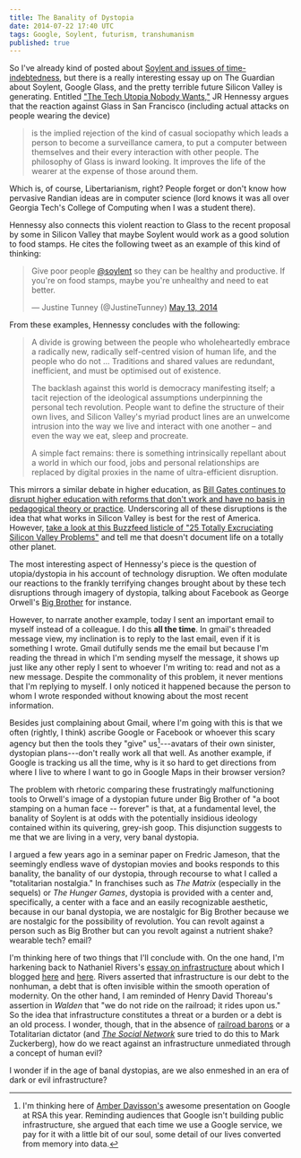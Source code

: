 ```yaml
---
title: The Banality of Dystopia
date: 2014-07-22 17:40 UTC
tags: Google, Soylent, futurism, transhumanism
published: true
---
```


So I've already kind of posted about [Soylent and issues of time-indebtedness](/blog/2014/06/27/object-oriented-food-time-poverty-cooking/), but there is a really interesting essay up on The Guardian about Soylent, Google Glass, and the pretty terrible future Silicon Valley is generating. Entitled ["The Tech Utopia Nobody Wants,"](http://www.theguardian.com/commentisfree/2014/jul/22/the-tech-utopia-nobody-wants-why-the-world-nerds-are-creating-will-be-awful) JR Hennessy argues that the reaction against Glass in San Francisco (including actual attacks on people wearing the device)

> is the implied rejection of the kind of casual sociopathy which leads a person to become a surveillance camera, to put a computer between themselves and their every interaction with other people. The philosophy of Glass is inward looking. It improves the life of the wearer at the expense of those around them.

Which is, of course, Libertarianism, right? People forget or don't know how pervasive Randian ideas are in computer science (lord knows it was all over Georgia Tech's College of Computing when I was a student there).

Hennessy also connects this violent reaction to Glass to the recent proposal by some in Silicon Valley that maybe Soylent would work as a good solution to food stamps. He cites the following tweet as an example of this kind of thinking:

<blockquote class="twitter-tweet" lang="en"><p>Give poor people <a href="https://twitter.com/soylent">@soylent</a> so they can be healthy and productive. If you&#39;re on food stamps, maybe you&#39;re unhealthy and need to eat better.</p>&mdash; Justine Tunney (@JustineTunney) <a href="https://twitter.com/JustineTunney/statuses/466271404963270656">May 13, 2014</a></blockquote>
<script async src="//platform.twitter.com/widgets.js" charset="utf-8"></script>

From these examples, Hennessy concludes with the following:

> A divide is growing between the people who wholeheartedly embrace a radically new, radically self-centred vision of human life, and the people who do not ... Traditions and shared values are redundant, inefficient, and must be optimised out of existence.
> 
> The backlash against this world is democracy manifesting itself; a tacit rejection of the ideological assumptions underpinning the personal tech revolution. People want to define the structure of their own lives, and Silicon Valley's myriad product lines are an unwelcome intrusion into the way we live and interact with one another – and even the way we eat, sleep and procreate.
> 
> A simple fact remains: there is something intrinsically repellant about a world in which our food, jobs and personal relationships are replaced by digital proxies in the name of ultra-efficient disruption.

This mirrors a similar debate in higher education, as [Bill Gates continues to disrupt higher education with reforms that don't work and have no basis in pedagogical theory or practice](http://www.washingtonpost.com/politics/how-bill-gates-pulled-off-the-swift-common-core-revolution/2014/06/07/a830e32e-ec34-11e3-9f5c-9075d5508f0a_story.html). Underscoring all of these disruptions is the idea that what works in Silicon Valley is best for the rest of America. However, [take a look at this Buzzfeed listicle of "25 Totally Excruciating Silicon Valley Problems"](http://www.buzzfeed.com/jessicamisener/totally-excruciating-silicon-valley-problems) and tell me that doesn't document life on a totally other planet.

The most interesting aspect of Hennessy's piece is the question of utopia/dystopia in his account of technology disruption. We often modulate our reactions to the frankly terrifying changes brought about by these tech disruptions through imagery of dystopia,  talking about Facebook as George Orwell's [Big Brother](http://englishbookgeorgia.com/blogebg/wp-content/uploads/2014/06/bigbrotheriswatchingyou.jpg) for instance.

However, to narrate another example, today I sent an important email to myself instead of a colleague. I do this **all the time**. In gmail's threaded message view, my inclination is to reply to the last email, even if it is something I wrote. Gmail dutifully sends me the email but because I'm reading the thread in which I'm sending myself the message, it shows up just like any other reply I sent to whoever I'm writing to: read and not as a new message. Despite the commonality of this problem, it never mentions that I'm replying to myself. I only noticed it happened because the person to whom I wrote responded without knowing about the most recent information.

Besides just complaining about Gmail, where I'm going with this is that we often (rightly, I think) ascribe Google or Facebook or whoever this scary agency but then the tools they "give" us[^1]---avatars of their own sinister, dystopian plans---don't really work all that well. As another example, if Google is tracking us all the time, why is it so hard to get directions from where I live to where I want to go in Google Maps in their browser version?

The problem with rhetoric comparing these frustratingly malfunctioning tools to Orwell's image of a dystopian future under Big Brother of "a boot stamping on a human face -- forever" is that, at a fundamental level, the banality of Soylent is at odds with the potentially insidious ideology contained within its quivering, grey-ish goop. This disjunction suggests to me that we are living in a very, very banal dystopia.

I argued a few years ago in a seminar paper on Fredric Jameson, that the seemingly endless wave of dystopian movies and books responds to this banality, the banality of our dystopia, through recourse to what I called a "totalitarian nostalgia." In franchises such as *The Matrix* (especially in the sequels) or *The Hunger Games*, dystopia is provided with a center and, specifically, a center with a face and an easily recognizable aesthetic, because in our banal dystopia, we are nostalgic for Big Brother because we are nostalgic for the possibility of revolution. You can revolt against a person such as Big Brother but can you revolt against a nutrient shake? wearable tech? email?

I'm thinking here of two things that I'll conclude with. On the one hand, I'm harkening back to Nathaniel Rivers's [essay on infrastructure](http://www.themediares.com/pages/artifacts/stranger-attractions.html) about which I blogged [here](/blog/2014/06/13/on-infrastructure-1/) and [here](/blog/2014/06/14/infrastructure-pt2-the-nearness-of-you/). Rivers asserted that infrastructure is our debt to the nonhuman, a debt that is often invisible within the smooth operation of modernity. On the other hand, I am reminded of Henry David Thoreau's assertion in *Walden* that "we do not ride on the railroad; it rides upon us." So the idea that infrastructure constitutes a threat or a burden or a debt is an old process. I wonder, though, that in the absence of [railroad barons](http://en.wikipedia.org/wiki/Robber_baron_(industrialist)) or a Totalitarian dictator (and [*The Social Network*](http://www.imdb.com/title/tt1285016/) sure tried to do this to Mark Zuckerberg), how do we react against an infrastructure unmediated through a concept of human evil?

I wonder if in the age of banal dystopias, are we also enmeshed in an era of dark or evil infrastructure? 

[^1]: I'm thinking here of [Amber Davisson's](https://depaul.academia.edu/AmberDavisson) awesome presentation on Google at RSA this year. Reminding audiences that Google isn't building public infrastructure, she argued that each time we use a Google service, we pay for it with a little bit of our soul, some detail of our lives converted from memory into data.